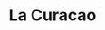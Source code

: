 ---
title: "La Curacao"
url: /san-pedro-sula/la-curacao-avenida-circunvalacion/
shop: Elektronik
---